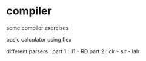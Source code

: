 # compiler

some compiler exercises

basic calculator using flex 

different parsers : 
part 1 : ll1 - RD 
part 2 : clr - slr - lalr 
